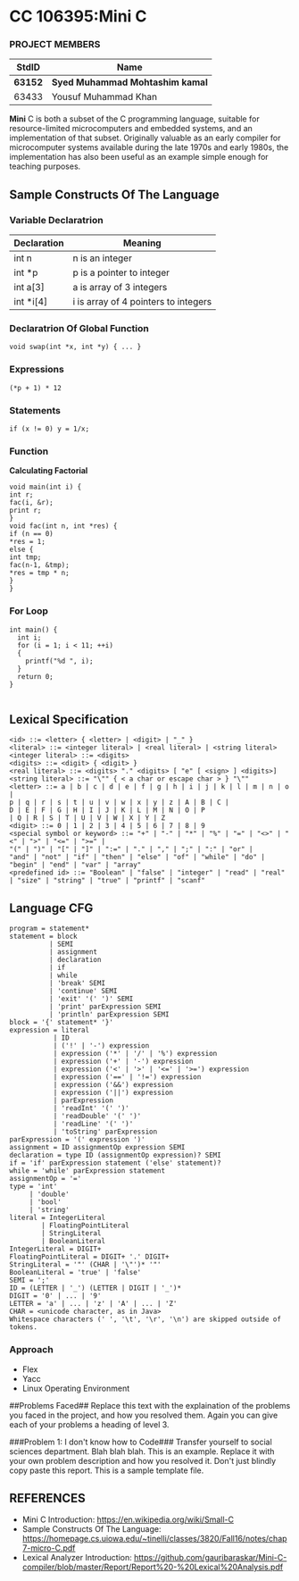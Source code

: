 # CC 106395:Mini C #

### PROJECT MEMBERS ###
StdID | Name
------------ | -------------
**63152** | **Syed Muhammad Mohtashim kamal** <!--this is the group leader in bold-->
63433 | Yousuf Muhammad Khan
<!-- Replace name and student ids with acutal group member names and ids-->
**Mini** C is both a subset of the C programming language, suitable for resource-limited microcomputers and embedded systems, and an implementation of that subset. Originally valuable as an early compiler for microcomputer systems available during the late 1970s and early 1980s, the implementation has also been useful as an example simple enough for teaching purposes.

## Sample Constructs Of The Language ##

### Variable Declaratrion ##

**Declaration** | **Meaning**
------------ | -------------
int n | n is an integer
int *p| p is a pointer to integer
int a[3]| a is array of 3 integers
int *i[4]| i is array of 4 pointers to integers


### Declaratrion Of Global Function ##
```
void swap(int *x, int *y) { ... }
```

### Expressions ##
```
(*p + 1) * 12
```
### Statements ##
```
if (x != 0) y = 1/x;
```

### Function ##

**Calculating Factorial**
```
void main(int i) {
int r;
fac(i, &r);
print r;
}
void fac(int n, int *res) {
if (n == 0)
*res = 1;
else {
int tmp;
fac(n-1, &tmp);
*res = tmp * n;
}
}  
```
### For Loop ##
```
int main() {
  int i;
  for (i = 1; i < 11; ++i)
  {
    printf("%d ", i);
  }
  return 0;
}
 
```

## Lexical Specification ##
```
<id> ::= <letter> { <letter> | <digit> | "_" }
<literal> ::= <integer literal> | <real literal> | <string literal>
<integer literal> ::= <digits>
<digits> ::= <digit> { <digit> }
<real literal> ::= <digits> "." <digits> [ "e" [ <sign> ] <digits>]
<string literal> ::= "\"" { < a char or escape char > } "\""
<letter> ::= a | b | c | d | e | f | g | h | i | j | k | l | m | n | o |
p | q | r | s | t | u | v | w | x | y | z | A | B | C |
D | E | F | G | H | I | J | K | L | M | N | O | P
| Q | R | S | T | U | V | W | X | Y | Z
<digit> ::= 0 | 1 | 2 | 3 | 4 | 5 | 6 | 7 | 8 | 9
<special symbol or keyword> ::= "+" | "-" | "*" | "%" | "=" | "<>" | "<" | ">" | "<=" | ">=" |
"(" | ")" | "[" | "]" | ":=" | "." | "," | ";" | ":" | "or" |
"and" | "not" | "if" | "then" | "else" | "of" | "while" | "do" |
"begin" | "end" | "var" | "array"
<predefined id> ::= "Boolean" | "false" | "integer" | "read" | "real" | "size" | "string" | "true" | "printf" | "scanf"

```
## Language CFG ##

```
program = statement*
statement = block
          | SEMI
          | assignment
          | declaration
          | if
          | while
          | 'break' SEMI
          | 'continue' SEMI
          | 'exit' '(' ')' SEMI
          | 'print' parExpression SEMI
          | 'println' parExpression SEMI
block = '{' statement* '}'
expression = literal
           | ID
           | ('!' | '-') expression
           | expression ('*' | '/' | '%') expression
           | expression ('+' | '-') expression
           | expression ('<' | '>' | '<=' | '>=') expression
           | expression ('==' | '!=') expression
           | expression ('&&') expression
           | expression ('||') expression
           | parExpression
           | 'readInt' '(' ')'
           | 'readDouble' '(' ')'
           | 'readLine' '(' ')'
           | 'toString' parExpression
parExpression = '(' expression ')'
assignment = ID assignmentOp expression SEMI
declaration = type ID (assignmentOp expression)? SEMI
if = 'if' parExpression statement ('else' statement)?
while = 'while' parExpression statement
assignmentOp = '='
type = 'int'
     | 'double'
     | 'bool'
     | 'string'
literal = IntegerLiteral
        | FloatingPointLiteral
        | StringLiteral
        | BooleanLiteral
IntegerLiteral = DIGIT+
FloatingPointLiteral = DIGIT+ '.' DIGIT+
StringLiteral = '"' (CHAR | '\"')* '"'
BooleanLiteral = 'true' | 'false'
SEMI = ';'
ID = (LETTER | '_') (LETTER | DIGIT | '_')*
DIGIT = '0' | ... | '9'
LETTER = 'a' | ... | 'z' | 'A' | ... | 'Z'
CHAR = <unicode character, as in Java>
Whitespace characters (' ', '\t', '\r', '\n') are skipped outside of tokens. 
 ```

### Approach ###
-  Flex
-  Yacc
-  Linux Operating Environment

##Problems Faced##
Replace this text with the explaination of the problems you faced in the project, and how you resolved them. Again you can give each of your problems a heading of level 3.

###Problem 1: I don't know how to Code###
Transfer yourself to social sciences department. Blah blah blah. This is an example. Replace it with your own problem description and how you resolved it.
Don't just blindly copy paste this report. This is a sample template file.


## REFERENCES ##

- Mini C Introduction: https://en.wikipedia.org/wiki/Small-C
- Sample Constructs Of The Language: https://homepage.cs.uiowa.edu/~tinelli/classes/3820/Fall16/notes/chap7-micro-C.pdf
- Lexical Analyzer Introduction: https://github.com/gauribaraskar/Mini-C-compiler/blob/master/Report/Report%20-%20Lexical%20Analysis.pdf
